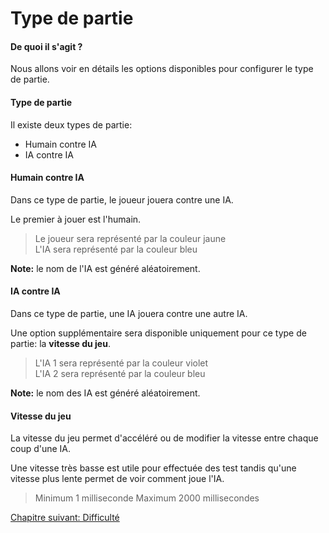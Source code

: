 # Type de partie

#### De quoi il s'agit ?

Nous allons voir en détails les options disponibles pour configurer le type de partie.

#### Type de partie

Il existe deux types de partie:

- Humain contre IA
- IA contre IA

#### Humain contre IA

Dans ce type de partie, le joueur jouera contre une IA.

Le premier à jouer est l'humain.

> Le joueur sera représenté par la couleur jaune  
> L'IA sera représenté par la couleur bleu

**Note:** le nom de l'IA est généré aléatoirement.

#### IA contre IA

Dans ce type de partie, une IA jouera contre une autre IA.

Une option supplémentaire sera disponible uniquement pour ce type de partie: la **vitesse du jeu**.

> L'IA 1 sera représenté par la couleur violet  
> L'IA 2 sera représenté par la couleur bleu

**Note:** le nom des IA est généré aléatoirement.

#### Vitesse du jeu

La vitesse du jeu permet d'accéléré ou de modifier la vitesse entre chaque coup d'une IA.

Une vitesse très basse est utile pour effectuée des test tandis qu'une vitesse plus lente permet de voir comment joue l'IA.

> Minimum 1 milliseconde
> Maximum 2000 millisecondes

<a href="{{ site.baseurl }}/config/level/" class="btn btn-green">Chapitre suivant: Difficulté</a>
